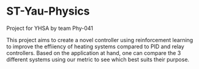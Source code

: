 # ST-Yau-Physics
Project for YHSA by team Phy-041

This project aims to create a novel controller using reinforcement learning to improve the effiiency of heating systems compared to PID and relay controllers.
Based on the application at hand, one can compare the 3 different systems using our metric to see which best suits their purpose.
